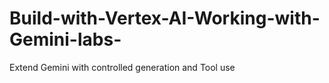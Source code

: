 # Build-with-Vertex-AI-Working-with-Gemini-labs-
Extend Gemini with controlled generation and Tool use
